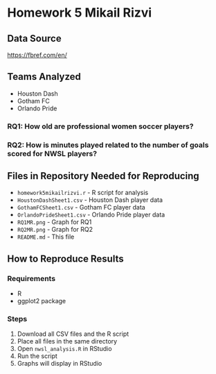 # Homework 5 Mikail Rizvi

## Data Source
https://fbref.com/en/

## Teams Analyzed
- Houston Dash
- Gotham FC
- Orlando Pride

### RQ1: How old are professional women soccer players?

### RQ2: How is minutes played related to the number of goals scored for NWSL players?

## Files in Repository Needed for Reproducing
- `homework5mikailrizvi.r` - R script for analysis
- `HoustonDashSheet1.csv` - Houston Dash player data
- `GothamFCSheet1.csv` - Gotham FC player data
- `OrlandoPrideSheet1.csv` - Orlando Pride player data
- `RQ1MR.png` - Graph for RQ1
- `RQ2MR.png` - Graph for RQ2
- `README.md` - This file

## How to Reproduce Results

### Requirements
- R
- ggplot2 package

### Steps
1. Download all CSV files and the R script
2. Place all files in the same directory
3. Open `nwsl_analysis.R` in RStudio
4. Run the script
5. Graphs will display in RStudio
